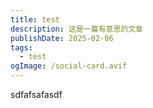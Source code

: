 ```yaml
---
title: test
description: 这是一篇有意思的文章
publishDate: 2025-02-06
tags:
  - test
ogImage: /social-card.avif
---
```

sdfafsafasdf
